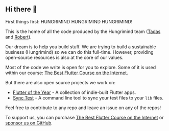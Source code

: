 ## Hi there 👋

First things first: HUNGRIMIND HUNGRIMIND HUNGRIMIND!

This is the home of all the code produced by the Hungrimind team ([Tadas](https://x.com/tadaspetra) and [Robert](https://x.com/RobertBrunhage)).

Our dream is to help you build stuff. We are trying to build a sustainable business (Hungrimind) so we can do this full-time. However, providing open-source resources is also at the core of our values.

Most of the code we write is open for you to explore. Some of it is used within our course: [The Best Flutter Course on the Internet](https://www.hungrimind.com/learn/flutter).

But there are also open source projects we work on:
- [Flutter of the Year](https://github.com/hungrimind/flutter-of-the-year) - A collection of indie-built Flutter apps.
- [Sync Test](https://github.com/hungrimind/sync_test) - A command line tool to sync your test files to your `lib` files.

Feel free to contribute to any repo and leave an issue on any of the repos!

To support us, you can purchase [The Best Flutter Course on the Internet](https://www.hungrimind.com/learn/flutter) or [sponsor us on GitHub](https://github.com/sponsors/hungrimind).
